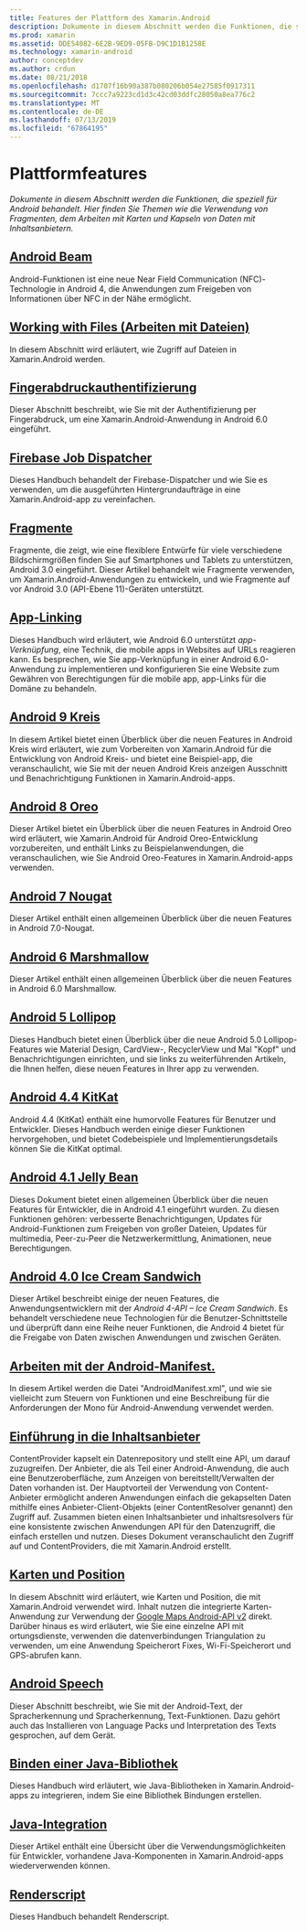 ```yaml
---
title: Features der Plattform des Xamarin.Android
description: Dokumente in diesem Abschnitt werden die Funktionen, die speziell für Android behandelt. Hier finden Sie Themen wie die Verwendung von Fragmenten, dem Arbeiten mit Karten und Kapseln von Daten mit Inhaltsanbietern.
ms.prod: xamarin
ms.assetid: DDE54082-6E2B-9ED9-05FB-D9C1D1B1258E
ms.technology: xamarin-android
author: conceptdev
ms.author: crdun
ms.date: 08/21/2018
ms.openlocfilehash: d1707f16b90a387b080206b054e27585f0917311
ms.sourcegitcommit: 7ccc7a9223cd1d3c42cd03ddfc28050a8ea776c2
ms.translationtype: MT
ms.contentlocale: de-DE
ms.lasthandoff: 07/13/2019
ms.locfileid: "67864195"
---
```

# <a name="platform-features"></a>Plattformfeatures

_Dokumente in diesem Abschnitt werden die Funktionen, die speziell für Android behandelt. Hier finden Sie Themen wie die Verwendung von Fragmenten, dem Arbeiten mit Karten und Kapseln von Daten mit Inhaltsanbietern._

## <a name="android-beamandroidplatformandroid-beammd"></a>[Android Beam](~/android/platform/android-beam.md)

Android-Funktionen ist eine neue Near Field Communication (NFC)-Technologie in Android 4, die Anwendungen zum Freigeben von Informationen über NFC in der Nähe ermöglicht.

## <a name="working-with-filesandroidplatformfilesindexmd"></a>[Working with Files (Arbeiten mit Dateien)](~/android/platform/files/index.md)

In diesem Abschnitt wird erläutert, wie Zugriff auf Dateien in Xamarin.Android werden.

## <a name="fingerprint-authenticationandroidplatformfingerprint-authenticationindexmd"></a>[Fingerabdruckauthentifizierung](~/android/platform/fingerprint-authentication/index.md)

Dieser Abschnitt beschreibt, wie Sie mit der Authentifizierung per Fingerabdruck, um eine Xamarin.Android-Anwendung in Android 6.0 eingeführt.


## <a name="firebase-job-dispatcherandroidplatformfirebase-job-dispatchermd"></a>[Firebase Job Dispatcher](~/android/platform/firebase-job-dispatcher.md)

Dieses Handbuch behandelt der Firebase-Dispatcher und wie Sie es verwenden, um die ausgeführten Hintergrundaufträge in eine Xamarin.Android-app zu vereinfachen.

## <a name="fragmentsandroidplatformfragmentsindexmd"></a>[Fragmente](~/android/platform/fragments/index.md)

Fragmente, die zeigt, wie eine flexiblere Entwürfe für viele verschiedene Bildschirmgrößen finden Sie auf Smartphones und Tablets zu unterstützen, Android 3.0 eingeführt. Dieser Artikel behandelt wie Fragmente verwenden, um Xamarin.Android-Anwendungen zu entwickeln, und wie Fragmente auf vor Android 3.0 (API-Ebene 11)-Geräten unterstützt.



## <a name="app-linkingandroidplatformapp-linkingmd"></a>[App-Linking](~/android/platform/app-linking.md)

Dieses Handbuch wird erläutert, wie Android 6.0 unterstützt _app-Verknüpfung_, eine Technik, die mobile apps in Websites auf URLs reagieren kann. Es besprechen, wie Sie app-Verknüpfung in einer Android 6.0-Anwendung zu implementieren und konfigurieren Sie eine Website zum Gewähren von Berechtigungen für die mobile app, app-Links für die Domäne zu behandeln.


## <a name="android-9-pieandroidplatformpiemd"></a>[Android 9 Kreis](~/android/platform/pie.md)

In diesem Artikel bietet einen Überblick über die neuen Features in Android Kreis wird erläutert, wie zum Vorbereiten von Xamarin.Android für die Entwicklung von Android Kreis- und bietet eine Beispiel-app, die veranschaulicht, wie Sie mit der neuen Android Kreis anzeigen Ausschnitt und Benachrichtigung Funktionen in Xamarin.Android-apps.


## <a name="android-8-oreoandroidplatformoreomd"></a>[Android 8 Oreo](~/android/platform/oreo.md)

Dieser Artikel bietet ein Überblick über die neuen Features in Android Oreo wird erläutert, wie Xamarin.Android für Android Oreo-Entwicklung vorzubereiten, und enthält Links zu Beispielanwendungen, die veranschaulichen, wie Sie Android Oreo-Features in Xamarin.Android-apps verwenden.



## <a name="android-7-nougatandroidplatformnougatmd"></a>[Android 7 Nougat](~/android/platform/nougat.md)

Dieser Artikel enthält einen allgemeinen Überblick über die neuen Features in Android 7.0-Nougat.




## <a name="android-6-marshmallowandroidplatformmarshmallowmd"></a>[Android 6 Marshmallow](~/android/platform/marshmallow.md)

Dieser Artikel enthält einen allgemeinen Überblick über die neuen Features in Android 6.0 Marshmallow.




## <a name="android-5-lollipopandroidplatformlollipopmd"></a>[Android 5 Lollipop](~/android/platform/lollipop.md)

Dieses Handbuch bietet einen Überblick über die neue Android 5.0 Lollipop-Features wie Material Design, CardView-, RecyclerView und Mal "Kopf" und Benachrichtigungen einrichten, und sie links zu weiterführenden Artikeln, die Ihnen helfen, diese neuen Features in Ihrer app zu verwenden.



## <a name="android-44-kitkatandroidplatformkitkatmd"></a>[Android 4.4 KitKat](~/android/platform/kitkat.md)

Android 4.4 (KitKat) enthält eine humorvolle Features für Benutzer und Entwickler. Dieses Handbuch werden einige dieser Funktionen hervorgehoben, und bietet Codebeispiele und Implementierungsdetails können Sie die KitKat optimal.




## <a name="android-41-jelly-beanandroidplatformjelly-beanmd"></a>[Android 4.1 Jelly Bean](~/android/platform/jelly-bean.md)

Dieses Dokument bietet einen allgemeinen Überblick über die neuen Features für Entwickler, die in Android 4.1 eingeführt wurden. Zu diesen Funktionen gehören: verbesserte Benachrichtigungen, Updates für Android-Funktionen zum Freigeben von großer Dateien, Updates für multimedia, Peer-zu-Peer die Netzwerkermittlung, Animationen, neue Berechtigungen.



## <a name="android-40-ice-cream-sandwichandroidplatformice-cream-sandwichmd"></a>[Android 4.0 Ice Cream Sandwich](~/android/platform/ice-cream-sandwich.md)

Dieser Artikel beschreibt einige der neuen Features, die Anwendungsentwicklern mit der *Android 4-API – Ice Cream Sandwich*.
Es behandelt verschiedene neue Technologien für die Benutzer-Schnittstelle und überprüft dann eine Reihe neuer Funktionen, die Android 4 bietet für die Freigabe von Daten zwischen Anwendungen und zwischen Geräten.


## <a name="working-with-the-android-manifestandroid-manifestmd"></a>[Arbeiten mit der Android-Manifest.](android-manifest.md)

In diesem Artikel werden die Datei "AndroidManifest.xml", und wie sie vielleicht zum Steuern von Funktionen und eine Beschreibung für die Anforderungen der Mono für Android-Anwendung verwendet werden.


## <a name="introduction-to-content-providersandroidplatformcontent-providersindexmd"></a>[Einführung in die Inhaltsanbieter](~/android/platform/content-providers/index.md)

ContentProvider kapselt ein Datenrepository und stellt eine API, um darauf zuzugreifen. Der Anbieter, die als Teil einer Android-Anwendung, die auch eine Benutzeroberfläche, zum Anzeigen von bereitstellt/Verwalten der Daten vorhanden ist. Der Hauptvorteil der Verwendung von Content-Anbieter ermöglicht anderen Anwendungen einfach die gekapselten Daten mithilfe eines Anbieter-Client-Objekts (einer ContentResolver genannt) den Zugriff auf. Zusammen bieten einen Inhaltsanbieter und inhaltsresolvers für eine konsistente zwischen Anwendungen API für den Datenzugriff, die einfach erstellen und nutzen. Dieses Dokument veranschaulicht den Zugriff auf und ContentProviders, die mit Xamarin.Android erstellt.



## <a name="maps-and-locationandroidplatformmaps-and-locationindexmd"></a>[Karten und Position](~/android/platform/maps-and-location/index.md)

In diesem Abschnitt wird erläutert, wie Karten und Position, die mit Xamarin.Android verwendet wird. Inhalt nutzen die integrierte Karten-Anwendung zur Verwendung der [Google Maps Android-API v2](https://developers.google.com/maps/documentation/android/) direkt. Darüber hinaus es wird erläutert, wie Sie eine einzelne API mit ortungsdienste, verwenden die datenverbindungen Triangulation zu verwenden, um eine Anwendung Speicherort Fixes, Wi-Fi-Speicherort und GPS-abrufen kann.



## <a name="android-speechandroidplatformspeechmd"></a>[Android Speech](~/android/platform/speech.md)

Dieser Abschnitt beschreibt, wie Sie mit der Android-Text, der Spracherkennung und Spracherkennung, Text-Funktionen. Dazu gehört auch das Installieren von Language Packs und Interpretation des Texts gesprochen, auf dem Gerät.


## <a name="binding-a-java-librarybinding-java-libraryindexmd"></a>[Binden einer Java-Bibliothek](binding-java-library/index.md)

Dieses Handbuch wird erläutert, wie Java-Bibliotheken in Xamarin.Android-apps zu integrieren, indem Sie eine Bibliothek Bindungen erstellen.

## <a name="java-integrationjava-integrationindexmd"></a>[Java-Integration](java-integration/index.md)

Dieser Artikel enthält eine Übersicht über die Verwendungsmöglichkeiten für Entwickler, vorhandene Java-Komponenten in Xamarin.Android-apps wiederverwenden können.

## <a name="renderscriptrenderscriptmd"></a>[Renderscript](renderscript.md)

Dieses Handbuch behandelt Renderscript.
